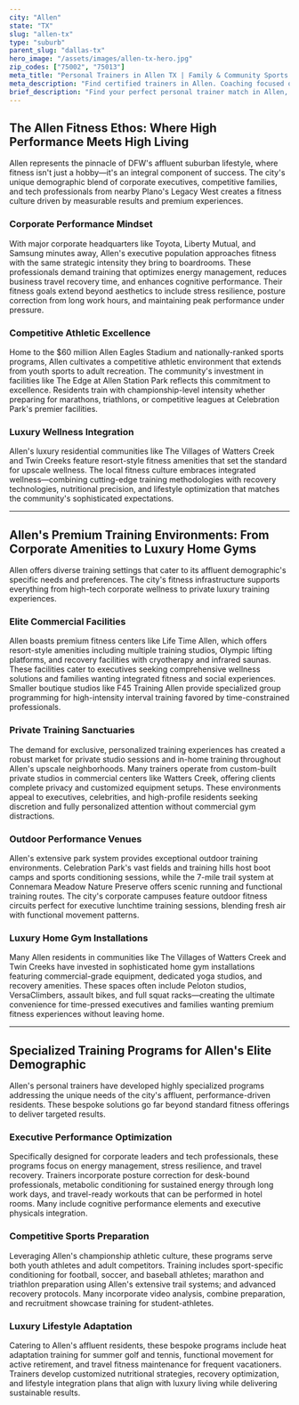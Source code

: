 ```yaml
---
city: "Allen"
state: "TX"
slug: "allen-tx"
type: "suburb"
parent_slug: "dallas-tx"
hero_image: "/assets/images/allen-tx-hero.jpg"
zip_codes: ["75002", "75013"]
meta_title: "Personal Trainers in Allen TX | Family & Community Sports Fitness"
meta_description: "Find certified trainers in Allen. Coaching focused on community sports programs, large park systems, and family strength routines."
brief_description: "Find your perfect personal trainer match in Allen, TX. Our elite service connects ambitious professionals, competitive athletes, and luxury-focused residents with certified trainers who specialize in high-performance results. Whether you're an executive at Toyota or Samsung, training for competitive sports at The Edge, or building your dream home gym, we match you with experts in strength conditioning, metabolic optimization, and bespoke fitness programming. Stop wasting time with generic workouts. Get personalized training solutions that deliver measurable results and fit your affluent DFW lifestyle. Book your match consultation today."
---
```

## The Allen Fitness Ethos: Where High Performance Meets High Living

Allen represents the pinnacle of DFW's affluent suburban lifestyle, where fitness isn't just a hobby—it's an integral component of success. The city's unique demographic blend of corporate executives, competitive families, and tech professionals from nearby Plano's Legacy West creates a fitness culture driven by measurable results and premium experiences.

### Corporate Performance Mindset

With major corporate headquarters like Toyota, Liberty Mutual, and Samsung minutes away, Allen's executive population approaches fitness with the same strategic intensity they bring to boardrooms. These professionals demand training that optimizes energy management, reduces business travel recovery time, and enhances cognitive performance. Their fitness goals extend beyond aesthetics to include stress resilience, posture correction from long work hours, and maintaining peak performance under pressure.

### Competitive Athletic Excellence

Home to the $60 million Allen Eagles Stadium and nationally-ranked sports programs, Allen cultivates a competitive athletic environment that extends from youth sports to adult recreation. The community's investment in facilities like The Edge at Allen Station Park reflects this commitment to excellence. Residents train with championship-level intensity whether preparing for marathons, triathlons, or competitive leagues at Celebration Park's premier facilities.

### Luxury Wellness Integration

Allen's luxury residential communities like The Villages of Watters Creek and Twin Creeks feature resort-style fitness amenities that set the standard for upscale wellness. The local fitness culture embraces integrated wellness—combining cutting-edge training methodologies with recovery technologies, nutritional precision, and lifestyle optimization that matches the community's sophisticated expectations.

---

## Allen's Premium Training Environments: From Corporate Amenities to Luxury Home Gyms

Allen offers diverse training settings that cater to its affluent demographic's specific needs and preferences. The city's fitness infrastructure supports everything from high-tech corporate wellness to private luxury training experiences.

### Elite Commercial Facilities

Allen boasts premium fitness centers like Life Time Allen, which offers resort-style amenities including multiple training studios, Olympic lifting platforms, and recovery facilities with cryotherapy and infrared saunas. These facilities cater to executives seeking comprehensive wellness solutions and families wanting integrated fitness and social experiences. Smaller boutique studios like F45 Training Allen provide specialized group programming for high-intensity interval training favored by time-constrained professionals.

### Private Training Sanctuaries

The demand for exclusive, personalized training experiences has created a robust market for private studio sessions and in-home training throughout Allen's upscale neighborhoods. Many trainers operate from custom-built private studios in commercial centers like Watters Creek, offering clients complete privacy and customized equipment setups. These environments appeal to executives, celebrities, and high-profile residents seeking discretion and fully personalized attention without commercial gym distractions.

### Outdoor Performance Venues

Allen's extensive park system provides exceptional outdoor training environments. Celebration Park's vast fields and training hills host boot camps and sports conditioning sessions, while the 7-mile trail system at Connemara Meadow Nature Preserve offers scenic running and functional training routes. The city's corporate campuses feature outdoor fitness circuits perfect for executive lunchtime training sessions, blending fresh air with functional movement patterns.

### Luxury Home Gym Installations

Many Allen residents in communities like The Villages of Watters Creek and Twin Creeks have invested in sophisticated home gym installations featuring commercial-grade equipment, dedicated yoga studios, and recovery amenities. These spaces often include Peloton studios, VersaClimbers, assault bikes, and full squat racks—creating the ultimate convenience for time-pressed executives and families wanting premium fitness experiences without leaving home.

---

## Specialized Training Programs for Allen's Elite Demographic

Allen's personal trainers have developed highly specialized programs addressing the unique needs of the city's affluent, performance-driven residents. These bespoke solutions go far beyond standard fitness offerings to deliver targeted results.

### Executive Performance Optimization

Specifically designed for corporate leaders and tech professionals, these programs focus on energy management, stress resilience, and travel recovery. Trainers incorporate posture correction for desk-bound professionals, metabolic conditioning for sustained energy through long work days, and travel-ready workouts that can be performed in hotel rooms. Many include cognitive performance elements and executive physicals integration.

### Competitive Sports Preparation

Leveraging Allen's championship athletic culture, these programs serve both youth athletes and adult competitors. Training includes sport-specific conditioning for football, soccer, and baseball athletes; marathon and triathlon preparation using Allen's extensive trail systems; and advanced recovery protocols. Many incorporate video analysis, combine preparation, and recruitment showcase training for student-athletes.

### Luxury Lifestyle Adaptation

Catering to Allen's affluent residents, these bespoke programs include heat adaptation training for summer golf and tennis, functional movement for active retirement, and travel fitness maintenance for frequent vacationers. Trainers develop customized nutritional strategies, recovery optimization, and lifestyle integration plans that align with luxury living while delivering sustainable results.